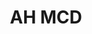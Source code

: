 ---
#This is just for you to quickly see what the file is - it can be anything you want
title: AH MCD

#This must match the level for the page you want it to appear on
level: Additional

#This must match the category id for the table the table you wish this to appear in
category: multiplechoicedata

#This must match the subject you wish this to appear in
subject: Chemistry

#There should be an entry here for each column in the table you wish to populate:
'#': 3
Age: Old Advanced Higher
Years Covered: 2001-2015
File:
    - url: /chemistry/additional/mcdata/SQAoldAdvancedHigherMCdata.pdf
      link_text: MC Data
---